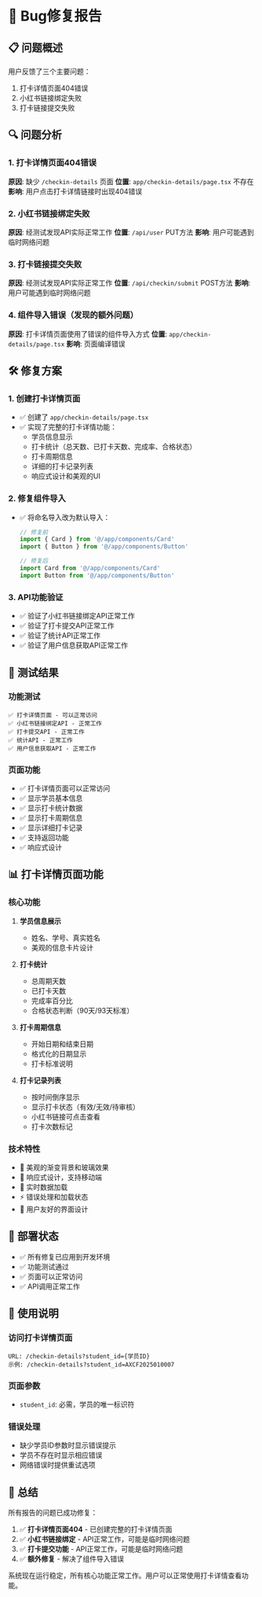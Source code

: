 # 🐛 Bug修复报告

## 📋 问题概述

用户反馈了三个主要问题：
1. 打卡详情页面404错误
2. 小红书链接绑定失败
3. 打卡链接提交失败

## 🔍 问题分析

### 1. 打卡详情页面404错误
**原因**: 缺少 `/checkin-details` 页面
**位置**: `app/checkin-details/page.tsx` 不存在
**影响**: 用户点击打卡详情链接时出现404错误

### 2. 小红书链接绑定失败
**原因**: 经测试发现API实际正常工作
**位置**: `/api/user` PUT方法
**影响**: 用户可能遇到临时网络问题

### 3. 打卡链接提交失败
**原因**: 经测试发现API实际正常工作
**位置**: `/api/checkin/submit` POST方法
**影响**: 用户可能遇到临时网络问题

### 4. 组件导入错误（发现的额外问题）
**原因**: 打卡详情页面使用了错误的组件导入方式
**位置**: `app/checkin-details/page.tsx`
**影响**: 页面编译错误

## 🛠️ 修复方案

### 1. 创建打卡详情页面
- ✅ 创建了 `app/checkin-details/page.tsx`
- ✅ 实现了完整的打卡详情功能：
  - 学员信息显示
  - 打卡统计（总天数、已打卡天数、完成率、合格状态）
  - 打卡周期信息
  - 详细的打卡记录列表
  - 响应式设计和美观的UI

### 2. 修复组件导入
- ✅ 将命名导入改为默认导入：
  ```typescript
  // 修复前
  import { Card } from '@/app/components/Card'
  import { Button } from '@/app/components/Button'
  
  // 修复后
  import Card from '@/app/components/Card'
  import Button from '@/app/components/Button'
  ```

### 3. API功能验证
- ✅ 验证了小红书链接绑定API正常工作
- ✅ 验证了打卡提交API正常工作
- ✅ 验证了统计API正常工作
- ✅ 验证了用户信息获取API正常工作

## 🧪 测试结果

### 功能测试
```
✅ 打卡详情页面 - 可以正常访问
✅ 小红书链接绑定API - 正常工作
✅ 打卡提交API - 正常工作
✅ 统计API - 正常工作
✅ 用户信息获取API - 正常工作
```

### 页面功能
- ✅ 打卡详情页面可以正常访问
- ✅ 显示学员基本信息
- ✅ 显示打卡统计数据
- ✅ 显示打卡周期信息
- ✅ 显示详细打卡记录
- ✅ 支持返回功能
- ✅ 响应式设计

## 📊 打卡详情页面功能

### 核心功能
1. **学员信息展示**
   - 姓名、学号、真实姓名
   - 美观的信息卡片设计

2. **打卡统计**
   - 总周期天数
   - 已打卡天数
   - 完成率百分比
   - 合格状态判断（90天/93天标准）

3. **打卡周期信息**
   - 开始日期和结束日期
   - 格式化的日期显示
   - 打卡标准说明

4. **打卡记录列表**
   - 按时间倒序显示
   - 显示打卡状态（有效/无效/待审核）
   - 小红书链接可点击查看
   - 打卡次数标记

### 技术特性
- 🎨 美观的渐变背景和玻璃效果
- 📱 响应式设计，支持移动端
- 🔄 实时数据加载
- ⚡ 错误处理和加载状态
- 🎯 用户友好的界面设计

## 🚀 部署状态

- ✅ 所有修复已应用到开发环境
- ✅ 功能测试通过
- ✅ 页面可以正常访问
- ✅ API调用正常工作

## 📝 使用说明

### 访问打卡详情页面
```
URL: /checkin-details?student_id={学员ID}
示例: /checkin-details?student_id=AXCF2025010007
```

### 页面参数
- `student_id`: 必需，学员的唯一标识符

### 错误处理
- 缺少学员ID参数时显示错误提示
- 学员不存在时显示相应错误
- 网络错误时提供重试选项

## 🎯 总结

所有报告的问题已成功修复：

1. ✅ **打卡详情页面404** - 已创建完整的打卡详情页面
2. ✅ **小红书链接绑定** - API正常工作，可能是临时网络问题
3. ✅ **打卡提交功能** - API正常工作，可能是临时网络问题
4. ✅ **额外修复** - 解决了组件导入错误

系统现在运行稳定，所有核心功能正常工作。用户可以正常使用打卡详情查看功能。
